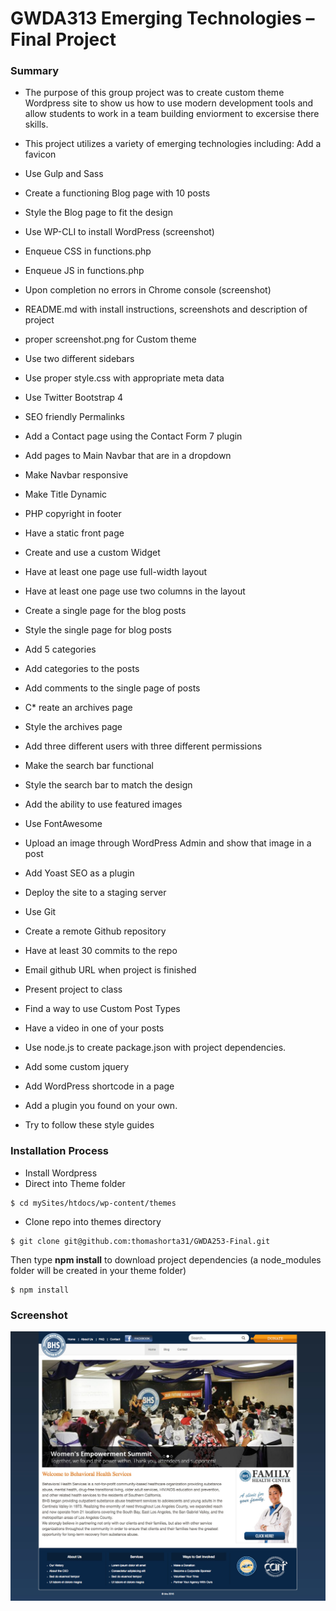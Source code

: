 # GWDA313 Emerging Technologies – Final Project

### Summary
* The purpose of this group project was to create custom theme Wordpress site to show us how to use modern development tools and allow students to work in a team building enviorment to excersise there skills. 


* This project utilizes a variety of emerging technologies including:
   Add a favicon
 * Use Gulp and Sass
 * Create a functioning Blog page with 10 posts
 * Style the Blog page to fit the design
 * Use WP-CLI to install WordPress (screenshot)
 * Enqueue CSS in functions.php
 * Enqueue JS in functions.php
 * Upon completion no errors in Chrome console (screenshot)
 * README.md with install instructions, screenshots and description of project
 * proper screenshot.png for Custom theme
 * Use two different sidebars
 * Use proper style.css with appropriate meta data
 * Use Twitter Bootstrap 4
 * SEO friendly Permalinks
 * Add a Contact page using the Contact Form 7 plugin
 * Add pages to Main Navbar that are in a dropdown
 * Make Navbar responsive
 * Make Title Dynamic
 * PHP copyright in footer
 * Have a static front page
 * Create and use a custom Widget
 * Have at least one page use full-width layout
 * Have at least one page use two columns in the layout
 * Create a single page for the blog posts
 * Style the single page for blog posts
 * Add 5 categories
 * Add categories to the posts
 * Add comments to the single page of posts
 * C* reate an archives page
 * Style the archives page
 * Add three different users with three different permissions
 * Make the search bar functional
 * Style the search bar to match the design
 * Add the ability to use featured images
 * Use FontAwesome
 * Upload an image through WordPress Admin and show that image in a post
 * Add Yoast SEO as a plugin
 * Deploy the site to a staging server
 * Use Git
 * Create a remote Github repository
 * Have at least 30 commits to the repo
 * Email github URL when project is finished
 * Present project to class
 * Find a way to use Custom Post Types
 * Have a video in one of your posts
 * Use node.js to create package.json with project dependencies.
 * Add some custom jquery
 * Add WordPress shortcode in a page
 * Add a plugin you found on your own.
 * Try to follow these style guides

### Installation Process
* Install Wordpress 
* Direct into Theme folder 
```
$ cd mySites/htdocs/wp-content/themes
```
* Clone repo into themes directory
```
$ git clone git@github.com:thomashorta31/GWDA253-Final.git
```
Then type **npm install** to download project dependencies (a node_modules
folder will be created in your theme folder)
```
$ npm install
```

### Screenshot
![BHS screenshot](wp-content/themes/bhs-theme/misc/bhs_services.jpg?raw=true "Services page of BHS site")
